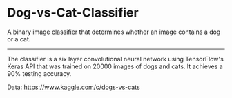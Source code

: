 # Dog-vs-Cat-Classifier
A binary image classifier that determines whether an image contains a dog or a cat. 
_____________________________________________________________________________________________
The classifier is a six layer convolutional neural network using TensorFlow's Keras API that 
was trained on 20000 images of dogs and cats. It achieves a 90% testing accuracy.

Data: https://www.kaggle.com/c/dogs-vs-cats
